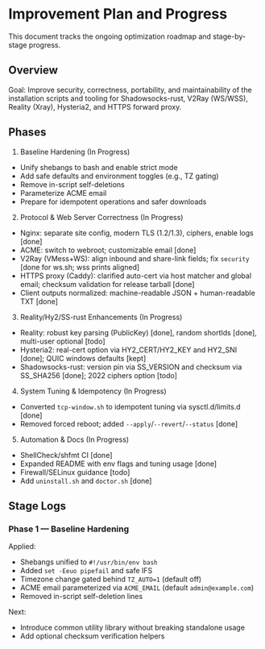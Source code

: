 # Improvement Plan and Progress

This document tracks the ongoing optimization roadmap and stage-by-stage progress.

## Overview

Goal: Improve security, correctness, portability, and maintainability of the installation scripts and tooling for Shadowsocks-rust, V2Ray (WS/WSS), Reality (Xray), Hysteria2, and HTTPS forward proxy.

## Phases

1) Baseline Hardening (In Progress)
- Unify shebangs to bash and enable strict mode
- Add safe defaults and environment toggles (e.g., TZ gating)
- Remove in-script self-deletions
- Parameterize ACME email
- Prepare for idempotent operations and safer downloads

2) Protocol & Web Server Correctness (In Progress)
- Nginx: separate site config, modern TLS (1.2/1.3), ciphers, enable logs [done]
- ACME: switch to webroot; customizable email [done]
- V2Ray (VMess+WS): align inbound and share-link fields; fix `security` [done for ws.sh; wss prints aligned]
- HTTPS proxy (Caddy): clarified auto-cert via host matcher and global email; checksum validation for release tarball [done]
- Client outputs normalized: machine-readable JSON + human-readable TXT [done]

3) Reality/Hy2/SS-rust Enhancements (In Progress)
- Reality: robust key parsing (PublicKey) [done], random shortIds [done], multi-user optional [todo]
- Hysteria2: real-cert option via HY2_CERT/HY2_KEY and HY2_SNI [done]; QUIC windows defaults [kept]
- Shadowsocks-rust: version pin via SS_VERSION and checksum via SS_SHA256 [done]; 2022 ciphers option [todo]

4) System Tuning & Idempotency (In Progress)
- Converted `tcp-window.sh` to idempotent tuning via sysctl.d/limits.d [done]
- Removed forced reboot; added `--apply`/`--revert`/`--status` [done]

5) Automation & Docs (In Progress)
- ShellCheck/shfmt CI [done]
- Expanded README with env flags and tuning usage [done]
- Firewall/SELinux guidance [todo]
- Add `uninstall.sh` and `doctor.sh` [done]

## Stage Logs

### Phase 1 — Baseline Hardening
Applied:
- Shebangs unified to `#!/usr/bin/env bash`
- Added `set -Eeuo pipefail` and safe IFS
- Timezone change gated behind `TZ_AUTO=1` (default off)
- ACME email parameterized via `ACME_EMAIL` (default `admin@example.com`)
- Removed in-script self-deletion lines

Next:
- Introduce common utility library without breaking standalone usage
- Add optional checksum verification helpers
